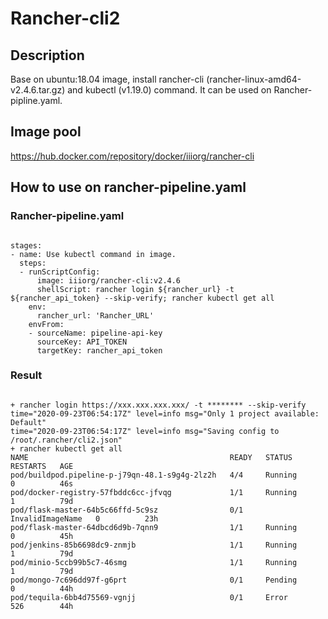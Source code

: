 # Rancher-cli2

## Description 
Base on ubuntu:18.04 image, install rancher-cli (rancher-linux-amd64-v2.4.6.tar.gz) and kubectl (v1.19.0) command. It can be used on Rancher-pipline.yaml.

## Image pool
https://hub.docker.com/repository/docker/iiiorg/rancher-cli

## How to use on rancher-pipeline.yaml

### Rancher-pipeline.yaml
<pre><code>
stages:
- name: Use kubectl command in image.
  steps: 
  - runScriptConfig:
      image: iiiorg/rancher-cli:v2.4.6
      shellScript: rancher login ${rancher_url} -t ${rancher_api_token} --skip-verify; rancher kubectl get all
    env:
      rancher_url: 'Rancher_URL'
    envFrom:
    - sourceName: pipeline-api-key
      sourceKey: API_TOKEN
      targetKey: rancher_api_token
</code></pre>

### Result
<pre><code>
+ rancher login https://xxx.xxx.xxx.xxx/ -t ******** --skip-verify
time="2020-09-23T06:54:17Z" level=info msg="Only 1 project available: Default"
time="2020-09-23T06:54:17Z" level=info msg="Saving config to /root/.rancher/cli2.json"
+ rancher kubectl get all
NAME                                             READY   STATUS             RESTARTS   AGE
pod/buildpod.pipeline-p-j79qn-48.1-s9g4g-2lz2h   4/4     Running            0          46s
pod/docker-registry-57fbddc6cc-jfvqg             1/1     Running            1          79d
pod/flask-master-64b5c66ffd-5c9sz                0/1     InvalidImageName   0          23h
pod/flask-master-64dbcd6d9b-7qnn9                1/1     Running            0          45h
pod/jenkins-85b6698dc9-znmjb                     1/1     Running            1          79d
pod/minio-5ccb99b5c7-46smg                       1/1     Running            1          79d
pod/mongo-7c696dd97f-g6prt                       0/1     Pending            0          44h
pod/tequila-6bb4d75569-vgnjj                     0/1     Error              526        44h
</pre></code>
